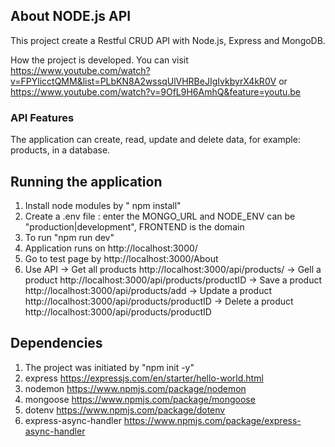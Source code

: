 ## About NODE.js API

This project create a Restful CRUD API with Node.js, Express and MongoDB.

How the project is developed. You can visit https://www.youtube.com/watch?v=FPYlicctQMM&list=PLbKN8A2wssqUlVHRBeJIgIvkbyrX4kR0V or https://www.youtube.com/watch?v=9OfL9H6AmhQ&feature=youtu.be

### API Features

The application can create, read, update and delete data, for example: products, in a database.

## Running the application

1. Install node modules by " npm install"
2. Create a .env file : enter the MONGO_URL and NODE_ENV can be "production|development", FRONTEND is the domain
3. To run "npm run dev"
4. Application runs on http://localhost:3000/
5. Go to test page by http://localhost:3000/About
6. Use API
    -> Get all products http://localhost:3000/api/products/
    -> Gell a product http://localhost:3000/api/products/productID
    -> Save a product http://localhost:3000/api/products/add
    -> Update a product http://localhost:3000/api/products/productID
    -> Delete a product http://localhost:3000/api/products/productID

## Dependencies

1. The project was initiated by "npm init -y"
2. express https://expressjs.com/en/starter/hello-world.html
3. nodemon https://www.npmjs.com/package/nodemon 
4. mongoose https://www.npmjs.com/package/mongoose
5. dotenv https://www.npmjs.com/package/dotenv
6. express-async-handler https://www.npmjs.com/package/express-async-handler

